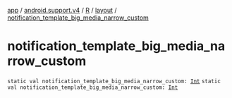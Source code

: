 [app](../../../index.md) / [android.support.v4](../../index.md) / [R](../index.md) / [layout](index.md) / [notification_template_big_media_narrow_custom](.)

# notification_template_big_media_narrow_custom

`static val notification_template_big_media_narrow_custom: `[`Int`](https://kotlinlang.org/api/latest/jvm/stdlib/kotlin/-int/index.html)
`static val notification_template_big_media_narrow_custom: `[`Int`](https://kotlinlang.org/api/latest/jvm/stdlib/kotlin/-int/index.html)